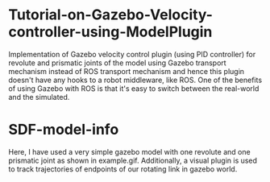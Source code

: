 # Tutorial-on-Gazebo-Velocity-controller-using-ModelPlugin
Implementation of Gazebo velocity control plugin (using PID controller) for revolute and prismatic joints of the model using Gazebo transport mechanism instead of ROS transport mechanism and hence this plugin doesn't have any hooks to a robot middleware, like ROS. One of the benefits of using Gazebo with ROS is that it's easy to switch between the real-world and the simulated.

# SDF-model-info
Here, I have used a very simple gazebo model with one revolute and one prismatic joint as shown in example.gif. Additionally, a visual plugin is used to track trajectories of endpoints of our rotating link in gazebo world.
